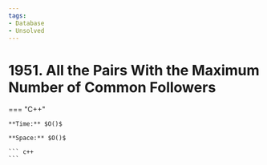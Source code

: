 ```yaml
---
tags:
- Database
- Unsolved
---
```



# 1951. All the Pairs With the Maximum Number of Common Followers

=== "C++"

    **Time:** $O()$

    **Space:** $O()$

    ``` c++
    ```